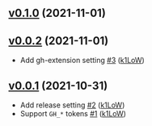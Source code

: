 ## [v0.1.0](https://github.com/k1LoW/gh-grep/compare/v0.0.2...v0.1.0) (2021-11-01)


## [v0.0.2](https://github.com/k1LoW/gh-grep/compare/v0.0.1...v0.0.2) (2021-11-01)

* Add gh-extension setting [#3](https://github.com/k1LoW/gh-grep/pull/3) ([k1LoW](https://github.com/k1LoW))

## [v0.0.1](https://github.com/k1LoW/gh-grep/compare/a30357888af0...v0.0.1) (2021-10-31)

* Add release setting [#2](https://github.com/k1LoW/gh-grep/pull/2) ([k1LoW](https://github.com/k1LoW))
* Support `GH_*` tokens [#1](https://github.com/k1LoW/gh-grep/pull/1) ([k1LoW](https://github.com/k1LoW))

